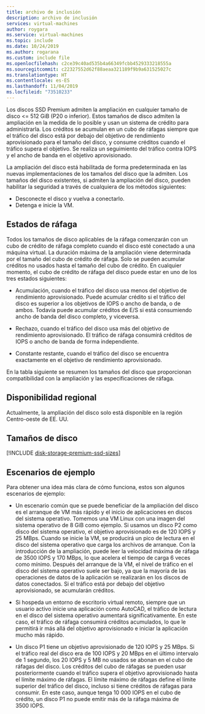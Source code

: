 ```yaml
---
title: archivo de inclusión
description: archivo de inclusión
services: virtual-machines
author: roygara
ms.service: virtual-machines
ms.topic: include
ms.date: 10/24/2019
ms.author: rogarana
ms.custom: include file
ms.openlocfilehash: c2ce39c40ad535b4a66349fcbb4529333218555a
ms.sourcegitcommit: c22327552d62f88aeaa321189f9b9a631525027c
ms.translationtype: HT
ms.contentlocale: es-ES
ms.lasthandoff: 11/04/2019
ms.locfileid: "73510233"
---
```

Los discos SSD Premium admiten la ampliación en cualquier tamaño de disco <= 512 GiB (P20 o inferior). Estos tamaños de disco admiten la ampliación en la medida de lo posible y usan un sistema de crédito para administrarla. Los créditos se acumulan en un cubo de ráfagas siempre que el tráfico del disco está por debajo del objetivo de rendimiento aprovisionado para el tamaño del disco, y consume créditos cuando el tráfico supera el objetivo. Se realiza un seguimiento del tráfico contra IOPS y el ancho de banda en el objetivo aprovisionado.

La ampliación del disco está habilitada de forma predeterminada en las nuevas implementaciones de los tamaños del disco que la admiten. Los tamaños del disco existentes, si admiten la ampliación del disco, pueden habilitar la seguridad a través de cualquiera de los métodos siguientes:

- Desconecte el disco y vuelva a conectarlo.
- Detenga e inicie la VM.

## <a name="burst-states"></a>Estados de ráfaga

Todos los tamaños de disco aplicables de la ráfaga comenzarán con un cubo de crédito de ráfaga completo cuando el disco esté conectado a una máquina virtual. La duración máxima de la ampliación viene determinada por el tamaño del cubo de crédito de ráfaga. Solo se pueden acumular créditos no usados hasta el tamaño del cubo de crédito. En cualquier momento, el cubo de crédito de ráfaga del disco puede estar en uno de los tres estados siguientes: 

- Acumulación, cuando el tráfico del disco usa menos del objetivo de rendimiento aprovisionado. Puede acumular crédito si el tráfico del disco es superior a los objetivos de IOPS o ancho de banda, o de ambos. Todavía puede acumular créditos de E/S si está consumiendo ancho de banda del disco completo, y viceversa.  

- Rechazo, cuando el tráfico del disco usa más del objetivo de rendimiento aprovisionado. El tráfico de ráfaga consumirá créditos de IOPS o ancho de banda de forma independiente. 

- Constante restante, cuando el tráfico del disco se encuentra exactamente en el objetivo de rendimiento aprovisionado. 

En la tabla siguiente se resumen los tamaños del disco que proporcionan compatibilidad con la ampliación y las especificaciones de ráfaga.

## <a name="regional-availability"></a>Disponibilidad regional

Actualmente, la ampliación del disco solo está disponible en la región Centro-oeste de EE. UU.

## <a name="disk-sizes"></a>Tamaños de disco

[!INCLUDE [disk-storage-premium-ssd-sizes](disk-storage-premium-ssd-sizes.md)]

## <a name="example-scenarios"></a>Escenarios de ejemplo

Para obtener una idea más clara de cómo funciona, estos son algunos escenarios de ejemplo:

- Un escenario común que se puede beneficiar de la ampliación del disco es el arranque de VM más rápido y el inicio de aplicaciones en discos del sistema operativo. Tomemos una VM Linux con una imagen del sistema operativo de 8 GiB como ejemplo. Si usamos un disco P2 como disco del sistema operativo, el objetivo aprovisionado es de 120 IOPS y 25 MBps. Cuando se inicie la VM, se producirá un pico de lectura en el disco del sistema operativo que carga los archivos de arranque. Con la introducción de la ampliación, puede leer la velocidad máxima de ráfaga de 3500 IOPS y 170 MBps, lo que acelera el tiempo de carga 6 veces como mínimo. Después del arranque de la VM, el nivel de tráfico en el disco del sistema operativo suele ser bajo, ya que la mayoría de las operaciones de datos de la aplicación se realizarán en los discos de datos conectados. Si el tráfico está por debajo del objetivo aprovisionado, se acumularán créditos.

- Si hospeda un entorno de escritorio virtual remoto, siempre que un usuario activo inicie una aplicación como AutoCAD, el tráfico de lectura en el disco del sistema operativo aumentará significativamente. En este caso, el tráfico de ráfaga consumirá créditos acumulados, lo que le permitirá ir más allá del objetivo aprovisionado e iniciar la aplicación mucho más rápido.

- Un disco P1 tiene un objetivo aprovisionado de 120 IOPS y 25 MBps. Si el tráfico real del disco era de 100 IOPS y 20 MBps en el último intervalo de 1 segundo, los 20 IOPS y 5 MB no usados se abonan en el cubo de ráfagas del disco. Los créditos del cubo de ráfagas se pueden usar posteriormente cuando el tráfico supera el objetivo aprovisionado hasta el límite máximo de ráfagas. El límite máximo de ráfagas define el límite superior del tráfico del disco, incluso si tiene créditos de ráfagas para consumir. En este caso, aunque tenga 10 000 IOPS en el cubo de crédito, un disco P1 no puede emitir más de la ráfaga máxima de 3500 IOPS.  
